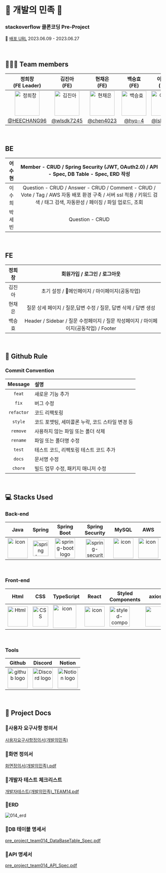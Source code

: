 # 🛵 개발의 민족 🛵

### stackoverflow 클론코딩 Pre-Project
🔖 [배포 URL](https://codestates.shop/) 2023.06.09 - 2023.06.27


</br>

## 🧑‍🤝‍🧑 Team members
| 정희창<br>(FE Leader) | 김진아<br>(FE) | 현채은<br>(FE) | 백승효<br>(FE) | 이수희<br>(BE) | 어수현<br>(BE) | 박세빈<br>(BE) |
|:--------:| :--------: | :--------: | :--------: | :--------: | :--------: |  :--------: |
| <img src="https://cdn.discordapp.com/attachments/1118367734628106240/1123065571588702218/0f2262886a10e4618607cb9e7462d8a8.png" alt="정희창" width="80" height="80">| <img src="https://i.pinimg.com/474x/01/8d/b1/018db1078388eb17b58114d62eab17c4.jpg" alt="김진아" width="80" height="80"> | <img src="https://i.pinimg.com/564x/f4/aa/16/f4aa165e0eda10362ca67a0504e6f077.jpg" alt="현채은" width="80" height="80"> | <img src="https://i.pinimg.com/236x/44/87/a0/4487a01ba0ccb9181a76797690ac2e6e.jpg" alt="백승효" width="80" height="80"> | <img src="https://github.com/codestates-seb/seb44_pre_014/assets/120231876/1a8f3cd9-45db-462e-b75c-105b2f048046" alt="이수희" width="80" height="80"> | <img src="https://github.com/codestates-seb/seb44_pre_014/assets/124702162/7d4980ed-ad84-46c2-a6fa-30835804d51d" alt="어수현" width="80" height="80"> |<img src="" alt="박세빈" width="65" height="80"> |
|[@HEECHANG96](https://github.com/HEECHANG96) | [@wlsdk7245](https://github.com/wlsdk7245) | [@chen4023](https://github.com/chen4023) | [@hyo-4](https://github.com/hyo-4) | [@lsh4711](https://github.com/lsh4711) | [@SuHyeonEo]() | [@parks3bin](https://github.com/parks3bin) |


</br>

## BE

| 어수현 | Member - CRUD / Spring Security (JWT, OAuth2.0) / API - Spec, DB Table - Spec, ERD 작성 |
|:--------:| :--------: |
| 이수희 | Question - CRUD / Answer - CRUD / Comment - CRUD / Vote / Tag / AWS 자동 배포 환경 구축 / 서버 ssl 적용 / 키워드 검색 / 태그 검색, 자동완성 / 페이징 / 파일 업로드, 조회 |
| 박세빈 | Question - CRUD |

</br>

## FE

| 정희창 | 회원가입 / 로그인 / 로그아웃 |
|:--------:| :--------: |
| 김진아 | 초기 설정 / 메인페이지 / 마이페이지(공동작업) |
| 현채은 | 질문 상세 페이지 / 질문,답변 수정 / 질문, 답변 삭제 / 답변 생성    |
| 백승효 | Header / Sidebar / 질문 수정페이지 / 질문 작성페이지 / 마이페이지(공동작업) / Footer |

</br>


## 🔗 Github Rule

### Commit Convention

|  Message   | 설명                                                  |
| :--------: | :---------------------------------------------------- |
| `feat` | 새로운 기능 추가 |
| `fix` | 버그 수정 |
| `refactor` | 코드 리팩토링 |
| `style` | 코드 포맷팅, 세미콜론 누락, 코드 스타일 변경 등 |
| `remove` | 사용하지 않는 파일 또는 폴더 삭제 |
| `rename` | 파일 또는 폴더명 수정 |
| `test` | 테스트 코드, 리펙토링 테스트 코드 추가 |
| `docs` | 문서명 수정 |
| `chore` | 빌드 업무 수정, 패키지 매니저 수정 |


</br>

## 💻 Stacks Used
### Back-end
|   Java   |   Spring   |   Spring Boot   |   Spring Security   |   MySQL   |   AWS   |
| :----------------------------------------------------------: | :----------------------------------------------------------: | :----------------------------------------------------------: | :----------------------------------------------------------: | :----------------------------------------------------------: | :----------------------------------------------------------: |
| <div style="display: flex; align-items: flex-start;"><img src="https://techstack-generator.vercel.app/java-icon.svg" alt="icon" width="65" height="65" /></div> | <img alt="spring logo" src="https://www.vectorlogo.zone/logos/springio/springio-icon.svg" height="50" width="50" > | <img alt="spring-boot logo" src="https://t1.daumcdn.net/cfile/tistory/27034D4F58E660F616" width="65" height="65" > |  <img alt="spring-security logo" width="60px" src="https://camo.githubusercontent.com/923e99a57f8a456fdade5f65b35ada254be277612ddc991afb702d8dfd880d4f/68747470733a2f2f63646e2e73696d706c6569636f6e732e6f72672f737072696e677365637572697479" width="85" height=auto > | <div style="display: flex; align-items: flex-start;"><img src="https://techstack-generator.vercel.app/mysql-icon.svg" alt="icon" width="65" height="65" /></div> | <div style="display: flex; align-items: flex-start;"><img src="https://techstack-generator.vercel.app/aws-icon.svg" alt="icon" width="65" height="65" /></div> |


</br>

### Front-end
|     Html     |     CSS     |     TypeScript     |     React    |     Styled<br>Components     |     axios     |      esLint     | 
| :----------------------------------------------------------: | :----------------------------------------------------------: | :----------------------------------------------------------: | :----------------------------------------------------------: | :----------------------------------------------------------: | :----------------------------------------------------------: | :----------------------------------------------------------:|
| <img alt="Html" src ="https://upload.wikimedia.org/wikipedia/commons/thumb/6/61/HTML5_logo_and_wordmark.svg/440px-HTML5_logo_and_wordmark.svg.png" width="65" height="65" /> | <div style="display: flex; align-items: flex-start;"><img src="https://user-images.githubusercontent.com/111227745/210204643-4c3d065c-59ec-481d-ac13-cea795730835.png" alt="CSS" width="50" height="65" /></div> | <div style="display: flex; align-items: flex-start;"><img src="https://techstack-generator.vercel.app/ts-icon.svg" alt="icon" width="75" height="75" /></div> | <div style="display: flex; align-items: flex-start;"><img src="https://techstack-generator.vercel.app/react-icon.svg" alt="icon" width="65" height="65" /></div> | <div style="display: flex; align-items: flex-start;"><img src="https://styled-components.com/logo.png" alt="styled-components icon" width="65" height="65" /></div> | <div style="display: flex; align-items: flex-start;"><img src="https://axios-http.com/assets/logo.svg" width="65" height="65"/></div> | <div style="display: flex; align-items: flex-start;"><img src="https://img.shields.io/badge/ESLint-4B32C3?style=for-the-badge&logo=ESLint&logoColor=white" width="100" height="65" /></div> |


</br>

### Tools
| Github | Discord | Notion | 
| :--------: | :--------: | :------: |
| <img alt="github logo" src="https://techstack-generator.vercel.app/github-icon.svg" width="65" height="65"> | <img alt="Discord logo" src="https://assets-global.website-files.com/6257adef93867e50d84d30e2/62595384e89d1d54d704ece7_3437c10597c1526c3dbd98c737c2bcae.svg" height="65" width="65"> | <img alt="Notion logo" src="https://www.notion.so/cdn-cgi/image/format=auto,width=640,quality=100/front-static/shared/icons/notion-app-icon-3d.png" height="65" width="65"> |

</br>

## 🔖 Project Docs

### 📍사용자 요구사항 정의서
[사용자요구사항정의서(개발의민족)](https://github.com/codestates-seb/seb44_pre_014/assets/70733630/04aab225-ea0a-4bd8-a471-a199fdb7cfde)


### 📍화면 정의서
[화면정의서(개발의민족).pdf](https://github.com/codestates-seb/seb44_pre_014/files/11877524/default.pdf)



### 📍개발자 테스트 체크리스트
[개발자테스트(개발의민족)_TEAM14.pdf](https://github.com/codestates-seb/seb44_pre_014/files/11877521/_TEAM14.pdf)



### 📍ERD
![014_erd](https://github.com/codestates-seb/seb44_pre_014/assets/124702162/e8da4cd1-1bdc-49cf-8ee3-f821a18d4ffe)




### 📍DB 테이블 명세서
[pre_project_team014_DataBaseTable_Spec.pdf](https://github.com/codestates-seb/seb44_pre_014/files/11880688/pre_project_team014_DataBaseTable_Spec.pdf)



### 📍API 명세서
[pre_project_team014_API_Spec.pdf](https://github.com/codestates-seb/seb44_pre_014/files/11880691/pre_project_team014_API_Spec.pdf)


